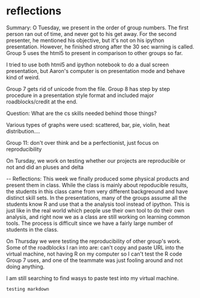reflections
===========
Summary:
O Tuesday, we present in the order of group numbers.
The first person ran out of time, and never got to his get away.
For the second presenter, he mentioned his objective, but it's not on his ipython presentation.
However, he finished strong after the 30 sec warning is called. 
Group 5 uses the html5 to present in comparison to other groups so far.

I tried to use both html5 and ipython notebook to do a dual screen presentation, but Aaron's computer is
on presentation mode and behave kind of weird.

Group 7 gets rid of unicode from the file.
Group 8 has step by step procedure in a presentation style format and included major roadblocks/credit at the end.

Question: What are the cs skills needed behind those things?

Various types of graphs were used: scattered, bar, pie, violin, heat distribution....

Group 11: don't over think and be a perfectionist, just focus on reproducibility

On Tursday, we work on testing whether our projects are reproducible or not and did an pluses and delta

--
Reflections:
This week we finally produced some physical products and present them in class.
While the class is mainly about repoducible results, the students in this class came from 
very different backgreound and have distinct skill sets.
In the presentations, many of the groups assume all the students know R and use that a the analysis tool instead of ipython.
This is just like in the real world which people use their own tool to do their own analysis,
and right now we as a class are still working on learning common tools.
The process is difficult since we have a fairly large number of students in the class.

On Thursday we were testing the reproducibility of other group's work.
Some of the roadblocks I ran into are: can't copy and paste URL into the virtual machine, 
not having R on my computer so I can't test the R code Group 7 uses, and
one of the teammate was just fooling around and not doing anything.

I am still searching to find wasys to paste test into my virtual machine.

```
testing markdown
```
